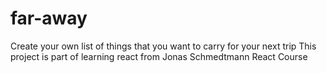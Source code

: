 # far-away
Create your own list of things that you want to carry for your next trip
This project is part of learning react from Jonas Schmedtmann React Course
